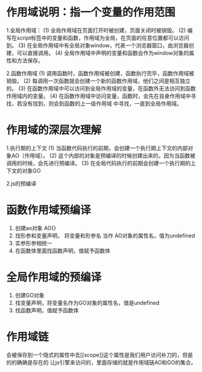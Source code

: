 # 作用域说明：指一个变量的作用范围

1.全局作用域：
(1) 全局作用域在页面打开时被创建，页面关闭时被销毁。
(2) 编写在script标签中的变量和函数，作用域为全局，在页面的任意位置都可以访问到。
(3) 在全局作用域中有全局对象window，代表一个浏览器窗口，由浏览器创建，可以直接调用。
(4) 全局作用域中声明的变量和函数会作为window对象的属性和方法保存。

2.函数作用域
(1) 调用函数时，函数作用域被创建，函数执行完毕，函数作用域被销毁。
(2) 每调用一次函数就会创建一个新的函数作用域，他们之间是相互独立的。
(3) 在函数作用域中可以访问到全局作用域的变量，在函数外无法访问到函数作用域内的变量。
(4) 在函数作用域中访问变量，函数时，会先在自身作用域中寻找，若没有找到，则会到函数的上一级作用域
中寻找，一直到全局作用域。

# 作用域的深层次理解
1.执行期的上下文
(1) 当函数代码执行的前期，会创建一个执行期上下文的内部对象AO（作用域）。
(2) 这个内部的对象是预编译的时候创建出来的，因为当函数被调用的时候，会先进行预编译。
(3) 在全局代码执行的前期会创建一个执行期的上下文的对象GO

2.js的预编译
# 函数作用域预编译
1. 创建ao对象 AO{}
2. 找形参和变量声明， 将变量和形参名 当作 AO对象的属性名，值为undefined
3. 实参形参相统一
4. 在函数体里面找函数声明，值赋予函数体

# 全局作用域的预编译
1. 创建GO对象
2. 找变量声明，将变量名作为GO对象的属性名，值是undefined
3. 找函数声明，值赋予函数体

# 作用域链
会被保存到一个隐式的属性中去[[scope]]这个属性是我们用户访问补刀的，但是的的确确是存在的
让js引擎来访问的，里面存储的就是作用域链AO和GO的集合。
